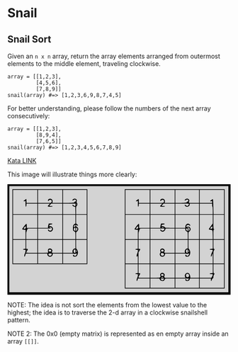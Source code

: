 # Snail

## Snail Sort

Given an `n x n` array, return the array elements arranged from outermost elements to the middle element, traveling clockwise.

```
array = [[1,2,3],
         [4,5,6],
         [7,8,9]]
snail(array) #=> [1,2,3,6,9,8,7,4,5]
```

For better understanding, please follow the numbers of the next array consecutively:

```
array = [[1,2,3],
         [8,9,4],
         [7,6,5]]
snail(array) #=> [1,2,3,4,5,6,7,8,9]
```

[Kata LINK](https://www.codewars.com/kata/521c2db8ddc89b9b7a0000c1)

This image will illustrate things more clearly:

<svg version="1.0" xmlns="http://www.w3.org/2000/svg"
width="715.000000pt" height="354.000000pt" viewBox="0 0 715.000000 354.000000"
preserveAspectRatio="xMidYMid meet" style="background-color:lightgray">
<g transform="translate(0.000000,354.000000) scale(0.100000,-0.100000)"
fill="#000000" stroke="none">
<path d="M0 1770 l0 -1770 3575 0 3575 0 0 1770 0 1770 -3575 0 -3575 0 0 -1770z m7080 10 l0 -1700 -3510 0 -3510 0 0 1700 0 1700 3510 0 3510 0 0 -1700z"/>
<path d="M160 2180 l0 -1200 1200 0 1200 0 0 1200 0 1200 -1200 0 -1200 0 0 -1200z m800 970 l0 -210 -175 0 -175 0 0 58 c0 32 -3 62 -6 65 -4 4 -20 -5 -36 -18 -16 -14 -34 -25 -39 -25 -5 0 -9 -7 -9 -15 0 -11 8 -13 30 -8 l30 6 0 -93 c0 -69 3 -91 13 -88 6 3 13 25 15 51 l3 47 175 0 174 0 0 -170 0 -170 -390 0 -390 0 0 390 0 390 390 0 390 0 0 -210z m800 0 l0 -210 -161 0 -161 0 6 34 c9 47 -7 81 -44 96 -44 18 -100 -7 -100 -45 0 -30 11 -32 28 -5 14 22 61 27 80 8 16 -16 15 -49 -2 -70 -12 -16 -35 -18 -220 -18 l-206 0 0 210 0 210 390 0 390 0 0 -210z m780 -180 l0 -390 -170 0 -170 0 0 123 c0 111 2 126 20 142 24 22 27 80 4 102 -9 9 -12 22 -8 32 24 52 -5 100 -60 101 -28 0 -76 -33 -76 -52 0 -13 30 -9 46 7 20 19 48 19 64 0 17 -20 6 -43 -25 -55 -14 -5 -24 -15 -23 -22 2 -10 -38 -14 -179 -16 l-183 -2 0 210 0 210 380 0 380 0 0 -390z m-1213 -88 c-54 -56 -50 -62 43 -62 47 0 80 4 80 10 0 6 -22 10 -48 10 -27 0 -52 3 -56 7 -3 4 8 22 26 40 l32 33 178 0 178 0 0 -170 0 -170 -390 0 -390 0 0 170 0 170 192 0 192 0 -37 -38z m853 -2 c0 -32 -4 -40 -18 -40 -11 0 -27 9 -37 20 -18 20 -45 27 -45 12 0 -20 29 -44 60 -51 l35 -7 3 -117 3 -117 -201 0 -200 0 0 170 0 170 200 0 200 0 0 -40z m32 8 c-9 -9 -12 -7 -12 12 0 19 3 21 12 12 9 -9 9 -15 0 -24z m-1252 -538 l0 -210 -170 0 -170 0 0 65 c0 50 -3 65 -15 65 -17 0 -137 -158 -132 -174 2 -6 27 -12 55 -14 l52 -3 0 -150 0 -149 -200 0 -200 0 0 390 0 390 390 0 390 0 0 -210z m800 -180 l0 -390 -390 0 -390 0 0 170 0 170 205 0 c130 0 205 4 205 10 0 6 -11 10 -25 10 -14 0 -25 5 -25 10 0 6 16 10 35 10 41 0 60 -26 50 -70 -9 -43 -84 -54 -99 -15 -8 22 -26 18 -26 -4 0 -26 37 -51 76 -51 45 0 86 49 82 99 -4 44 -55 85 -95 75 -22 -6 -24 -4 -21 22 3 26 7 29 47 34 69 8 65 30 -6 30 l-59 0 -12 -45 c-7 -25 -12 -56 -12 -70 l0 -25 -160 0 -160 0 0 210 0 210 390 0 390 0 0 -390z m420 250 l0 -139 -28 -15 c-39 -20 -52 -55 -52 -136 0 -64 2 -70 31 -94 17 -14 35 -26 40 -26 5 0 9 -51 9 -115 l0 -115 -200 0 -200 0 0 390 0 390 200 0 200 0 0 -140z m360 -250 l0 -390 -170 0 -170 0 0 116 c0 104 2 116 18 121 23 6 52 53 52 86 0 28 -35 77 -56 77 -9 0 -14 11 -14 30 0 34 5 37 26 15 19 -19 34 -19 34 -1 0 8 -13 24 -30 36 l-30 21 0 140 0 139 170 0 170 0 0 -390z m-360 41 c0 -26 -17 -40 -52 -41 -10 0 2 31 20 53 22 25 32 21 32 -12z m-1590 -38 c0 -45 -12 -63 -41 -63 -35 0 -36 12 -6 50 25 33 47 38 47 13z m1590 -78 c0 -30 -3 -55 -7 -55 -14 0 -30 15 -42 38 -10 19 -10 28 4 48 28 43 45 31 45 -31z m48 43 c19 -19 14 -63 -8 -83 -20 -18 -20 -17 -20 38 0 57 6 67 28 45z m-1268 -188 l0 -170 -180 0 -180 0 0 120 c0 73 4 120 10 120 6 0 10 13 10 29 0 17 6 31 16 35 13 5 14 9 4 21 -11 13 8 15 154 15 l166 0 0 -170z m-380 -334 l0 -145 -37 -3 c-52 -4 -56 -28 -4 -28 41 0 41 0 41 -38 0 -21 -9 -57 -20 -80 -21 -42 -27 -102 -11 -102 10 0 31 54 31 81 0 18 12 19 190 19 l190 0 0 -160 0 -160 -390 0 -390 0 0 380 0 380 200 0 200 0 0 -144z m380 -66 l0 -210 -180 0 c-121 0 -180 3 -180 11 0 6 14 30 31 55 33 48 31 64 -7 64 l-24 0 0 145 0 145 180 0 180 0 0 -210z m800 0 l0 -210 -165 0 c-141 0 -167 2 -172 16 -3 8 -1 20 6 27 32 32 -11 97 -63 97 -59 -1 -75 -28 -64 -110 l3 -25 -162 -3 -163 -2 0 210 0 210 390 0 390 0 0 -210z m420 71 l0 -140 -27 -3 c-39 -4 -76 -62 -68 -105 l6 -33 -156 0 -155 0 0 210 0 210 200 0 200 0 0 -139z m360 -241 l0 -380 -380 0 -380 0 0 160 0 160 171 0 c95 0 179 -4 189 -10 13 -7 27 -6 44 2 15 6 29 8 32 5 13 -12 -6 -54 -31 -67 -22 -12 -27 -11 -48 8 -13 12 -26 22 -30 22 -12 0 -8 -35 5 -48 19 -19 85 -15 107 7 20 20 41 80 41 118 0 33 -29 101 -46 107 -11 4 -14 34 -14 151 l0 145 170 0 170 0 0 -380z m-1146 54 c18 -18 19 -24 7 -42 -12 -20 -75 -11 -79 11 -8 40 42 62 72 31z m786 -39 c0 -46 -3 -55 -18 -55 -27 0 -42 20 -42 57 0 20 7 36 18 42 35 21 42 13 42 -44z m-1560 35 c0 -5 -4 -10 -10 -10 -5 0 -10 5 -10 10 0 6 5 10 10 10 6 0 10 -4 10 -10z m1600 -35 c0 -19 -4 -35 -10 -35 -5 0 -10 16 -10 35 0 19 5 35 10 35 6 0 10 -16 10 -35z m-940 -102 c0 -69 106 -102 149 -47 12 15 21 37 21 50 l0 24 155 0 155 0 0 -160 0 -160 -390 0 -390 0 0 160 0 160 150 0 150 0 0 -27z m140 2 c0 -52 -76 -70 -101 -24 -18 35 -4 49 51 49 47 0 50 -2 50 -25z"/>
<path d="M3760 1790 l0 -1590 1600 0 1600 0 0 1590 0 1590 -1600 0 -1600 0 0 -1590z m800 1360 l0 -210 -175 0 -175 0 0 58 c0 32 -3 62 -6 65 -4 4 -20 -5 -36 -18 -16 -14 -34 -25 -39 -25 -5 0 -9 -7 -9 -15 0 -11 8 -13 30 -8 l30 6 0 -93 c0 -69 3 -91 13 -88 6 3 13 25 15 51 l3 47 175 0 174 0 0 -170 0 -170 -390 0 -390 0 0 390 0 390 390 0 390 0 0 -210z m800 0 l0 -210 -161 0 -161 0 6 34 c9 47 -7 81 -44 96 -44 18 -100 -7 -100 -45 0 -30 11 -32 28 -5 14 22 61 27 80 8 16 -16 15 -49 -2 -70 -12 -16 -35 -18 -220 -18 l-206 0 0 210 0 210 390 0 390 0 0 -210z m780 0 l0 -210 -159 0 c-135 0 -160 2 -165 16 -3 8 -1 24 5 35 21 41 -13 88 -65 89 -28 0 -76 -33 -76 -52 0 -13 30 -9 46 7 20 19 48 19 64 0 17 -20 6 -43 -25 -55 -14 -5 -24 -15 -23 -22 2 -10 -38 -14 -179 -16 l-183 -2 0 210 0 210 380 0 380 0 0 -210z m800 -180 l0 -390 -169 0 -168 0 -5 234 c-3 129 -9 239 -13 245 -4 8 -17 3 -37 -14 -16 -14 -34 -25 -39 -25 -5 0 -9 -7 -9 -15 0 -11 8 -13 30 -8 28 5 30 4 30 -26 l0 -31 -200 0 -200 0 0 210 0 210 390 0 390 0 0 -390z m-2013 -88 c-54 -56 -50 -62 43 -62 47 0 80 4 80 10 0 6 -22 10 -48 10 -27 0 -52 3 -56 7 -3 4 8 22 26 40 l32 33 178 0 178 0 0 -170 0 -170 -390 0 -390 0 0 170 0 170 192 0 192 0 -37 -38z m888 28 c9 -15 -20 -57 -46 -65 -14 -5 -28 0 -43 14 -40 38 -65 20 -26 -19 46 -46 140 -11 140 52 l0 28 150 0 150 0 0 -170 0 -170 -380 0 -380 0 0 170 0 170 214 0 c139 0 217 -4 221 -10z m745 -40 c0 -27 5 -50 10 -50 6 0 10 -47 10 -120 l0 -120 -210 0 -210 0 0 170 0 170 200 0 200 0 0 -50z m-2000 -520 l0 -210 -170 0 -170 0 0 65 c0 50 -3 65 -15 65 -17 0 -137 -158 -132 -174 2 -6 27 -12 55 -14 l52 -3 0 -150 0 -149 -200 0 -200 0 0 390 0 390 390 0 390 0 0 -210z m800 0 l0 -210 -149 0 c-123 0 -151 3 -162 16 -21 25 -64 43 -88 37 -20 -5 -22 -2 -19 23 3 26 7 29 47 34 69 8 65 30 -6 30 l-59 0 -12 -45 c-7 -25 -12 -56 -12 -70 l0 -25 -160 0 -160 0 0 210 0 210 390 0 390 0 0 -210z m780 -180 l0 -390 -170 0 -170 0 0 116 c0 104 2 116 18 121 23 6 52 53 52 86 0 13 -10 37 -22 52 -20 25 -25 27 -74 22 -46 -5 -52 -3 -47 11 17 49 69 68 99 37 20 -20 36 -19 32 2 -2 9 -18 26 -36 36 -28 17 -37 17 -63 7 -35 -15 -59 -56 -59 -100 l0 -30 -160 0 -160 0 0 210 0 210 380 0 380 0 0 -390z m440 250 l0 -139 -65 -87 c-36 -48 -64 -92 -62 -98 2 -6 28 -13 57 -16 67 -6 68 -9 69 -177 l1 -123 -210 0 -210 0 0 390 0 390 210 0 210 0 0 -140z m360 -250 l0 -390 -170 0 -170 0 0 146 c0 128 2 148 18 160 16 12 16 13 0 19 -16 7 -18 27 -18 231 l0 224 170 0 170 0 0 -390z m-2750 3 c0 -45 -12 -63 -41 -63 -35 0 -36 12 -6 50 25 33 47 38 47 13z m2378 -20 c-3 -35 -6 -38 -35 -41 -39 -4 -42 9 -10 48 32 41 49 38 45 -7z m-1553 -3 c4 -6 -10 -10 -34 -10 -23 0 -41 5 -41 10 0 6 15 10 34 10 19 0 38 -4 41 -10z m803 -6 c28 -19 29 -65 2 -89 -20 -18 -20 -17 -20 33 0 46 -2 52 -21 52 -11 0 -17 5 -14 10 9 14 27 12 53 -6z m-1258 -194 l0 -170 -180 0 -180 0 0 120 c0 73 4 120 10 120 6 0 10 13 10 29 0 17 6 31 16 35 13 5 14 9 4 21 -11 13 8 15 154 15 l166 0 0 -170z m465 143 c-8 -34 -5 -32 -42 -39 -24 -5 -35 -1 -49 15 -23 26 -34 27 -34 2 0 -26 37 -51 76 -51 36 0 84 46 84 81 0 18 9 19 150 19 l150 0 0 -170 0 -170 -390 0 -390 0 0 170 0 170 226 0 226 0 -7 -27z m675 -2 c0 -20 9 -37 31 -55 17 -14 35 -26 40 -26 5 0 9 -51 9 -115 l0 -115 -200 0 -200 0 0 170 0 170 160 0 160 0 0 -29z m80 -11 c0 -22 -3 -40 -7 -40 -23 1 -59 53 -48 70 3 6 17 10 31 10 21 0 24 -4 24 -40z m-1600 -464 l0 -145 -37 -3 c-52 -4 -56 -28 -4 -28 41 0 41 0 41 -38 0 -21 -9 -57 -20 -80 -19 -39 -27 -102 -14 -102 4 0 13 8 20 18 11 14 13 -2 14 -110 l0 -128 -200 0 -200 0 0 380 0 380 200 0 200 0 0 -144z m380 -236 l0 -380 -180 0 -180 0 0 181 0 180 31 45 c33 48 31 64 -7 64 l-24 0 0 145 0 145 180 0 180 0 0 -380z m800 170 l0 -210 -165 0 c-141 0 -167 2 -172 16 -3 8 -1 20 6 27 32 32 -11 97 -63 97 -56 -1 -87 -45 -65 -94 10 -21 9 -29 -4 -44 -23 -26 -21 -71 5 -99 32 -34 99 -32 127 3 12 15 21 37 21 50 l0 24 155 0 155 0 0 -160 0 -160 -390 0 -390 0 0 380 0 380 390 0 390 0 0 -210z m420 71 l0 -140 -27 -3 c-39 -4 -76 -62 -68 -105 l6 -33 -156 0 -155 0 0 210 0 210 200 0 200 0 0 -139z m360 -241 l0 -380 -380 0 -380 0 0 160 0 160 171 0 c95 0 179 -4 189 -10 13 -7 27 -6 44 2 15 6 29 8 32 5 13 -12 -6 -54 -31 -67 -22 -12 -27 -11 -48 8 -13 12 -26 22 -30 22 -12 0 -8 -35 5 -48 19 -19 85 -15 107 7 20 20 41 80 41 118 0 33 -29 101 -46 107 -11 4 -14 34 -14 151 l0 145 170 0 170 0 0 -380z m440 236 l0 -145 -47 -3 c-66 -4 -70 -28 -4 -28 62 0 64 -8 21 -95 -28 -58 -40 -125 -21 -125 10 0 31 54 31 81 0 11 5 19 10 19 6 0 10 -60 10 -160 l0 -160 -210 0 -210 0 0 380 0 380 210 0 210 0 0 -144z m360 -236 l0 -380 -170 0 -170 0 0 196 c0 182 1 198 21 225 21 30 19 49 -7 49 -11 0 -14 25 -14 145 l0 145 170 0 170 0 0 -380z m-1946 54 c18 -18 19 -24 7 -42 -12 -20 -75 -11 -79 11 -8 40 42 62 72 31z m786 -39 c0 -46 -3 -55 -18 -55 -27 0 -42 20 -42 57 0 20 7 36 18 42 35 21 42 13 42 -44z m-1560 35 c0 -5 -4 -10 -10 -10 -5 0 -10 5 -10 10 0 6 5 10 10 10 6 0 10 -4 10 -10z m1600 -35 c0 -19 -4 -35 -10 -35 -5 0 -10 16 -10 35 0 19 5 35 10 35 6 0 10 -16 10 -35z m-827 -67 c35 -17 36 -52 2 -74 -47 -31 -101 17 -75 66 12 23 34 25 73 8z m-813 -492 l0 -145 -37 -3 c-52 -4 -56 -28 -4 -28 41 0 41 0 41 -38 0 -21 -9 -57 -20 -80 -21 -43 -27 -102 -10 -102 5 0 15 18 21 40 l12 40 189 0 188 0 0 -150 0 -150 -390 0 -390 0 0 380 0 380 200 0 200 0 0 -144z m380 -76 l0 -220 -180 0 c-175 0 -180 1 -180 21 0 11 14 40 31 65 33 48 31 64 -7 64 l-24 0 0 145 0 145 180 0 180 0 0 -220z m800 0 l0 -220 -158 0 -159 0 -13 25 c-10 20 -11 28 -2 37 33 33 -9 98 -62 98 -56 -1 -87 -45 -65 -94 10 -22 9 -29 -6 -46 -17 -18 -31 -20 -167 -20 l-148 0 0 220 0 220 390 0 390 0 0 -220z m780 0 l0 -220 -140 0 -140 0 0 30 c0 44 -28 105 -54 119 -38 21 -78 10 -104 -29 -22 -33 -23 -44 -7 -97 l7 -23 -161 0 -161 0 0 220 0 220 380 0 380 0 0 -220z m440 76 l0 -145 -47 -3 c-66 -4 -70 -28 -4 -28 60 0 64 -11 29 -77 l-23 -43 -187 0 -188 0 0 220 0 220 210 0 210 0 0 -144z m360 -236 l0 -380 -390 0 -390 0 0 150 0 150 180 0 180 0 0 -40 c0 -51 16 -51 31 -1 7 24 19 41 30 44 15 4 19 15 19 47 0 26 8 53 21 71 21 30 19 49 -7 49 -11 0 -14 25 -14 145 l0 145 170 0 170 0 0 -380z m-1946 54 c18 -18 19 -24 7 -42 -12 -20 -75 -11 -79 11 -8 40 42 62 72 31z m807 6 c13 -7 19 -21 19 -43 0 -40 -15 -57 -50 -57 -35 0 -50 17 -50 57 0 45 38 66 81 43z m-1581 -10 c0 -5 -4 -10 -10 -10 -5 0 -10 5 -10 10 0 6 5 10 10 10 6 0 10 -4 10 -10z m780 -100 c0 -5 -18 -10 -41 -10 -24 0 -38 4 -34 10 3 6 22 10 41 10 19 0 34 -4 34 -10z m-120 -47 c0 -60 109 -87 149 -37 12 15 21 33 21 40 0 11 31 14 155 14 l155 0 0 -150 0 -150 -390 0 -390 0 0 150 0 150 150 0 c134 0 150 -2 150 -17z m140 3 c0 -16 -37 -46 -57 -46 -15 0 -53 36 -53 50 0 6 25 10 55 10 41 0 55 -4 55 -14z m800 4 c0 -13 -41 -50 -55 -50 -7 0 -20 9 -30 20 -22 25 -35 26 -35 2 0 -27 20 -42 58 -42 45 0 67 13 82 50 l12 30 144 0 144 0 0 -150 0 -150 -380 0 -380 0 0 150 0 150 220 0 c134 0 220 -4 220 -10z"/>
</g>
</svg>

NOTE: The idea is not sort the elements from the lowest value to the highest; the idea is to traverse the 2-d array in a clockwise snailshell pattern.

NOTE 2: The 0x0 (empty matrix) is represented as en empty array inside an array `[[]]`.
